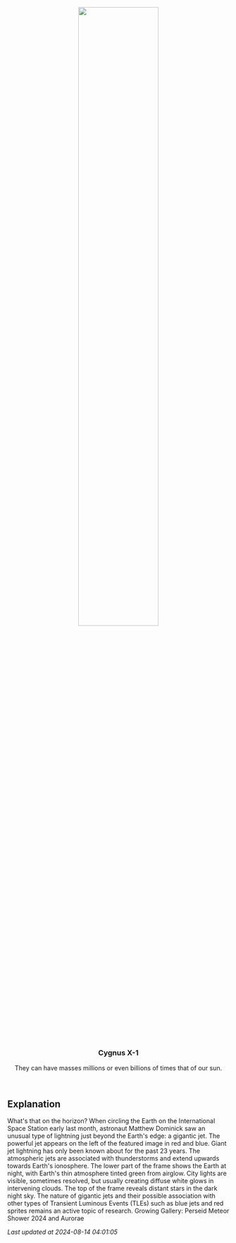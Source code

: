 <p align='center'>
    <img src='https://apod.nasa.gov/apod/image/2408/JetIss_Schmauss_960.jpg' width='60%' />
    <h3 align="center">Cygnus X-1</h3>
    <p align="center">They can have masses millions or even billions of times that of our sun.</p>
</p>
<br/>

Explanation
--
What's that on the horizon? When circling the Earth on the International Space Station early last month, astronaut Matthew Dominick saw an unusual type of lightning just beyond the Earth's edge: a gigantic jet. The powerful jet appears on the left of the featured image in red and blue. Giant jet lightning has only been known about for the past 23 years. The atmospheric jets are associated with thunderstorms and extend upwards towards Earth's ionosphere.  The lower part of the frame shows the Earth at night, with Earth's thin atmosphere tinted green from airglow. City lights are visible, sometimes resolved, but usually creating diffuse white glows in intervening clouds.  The top of the frame reveals distant stars in the dark night sky. The nature of gigantic jets and their possible association with other types of Transient Luminous Events (TLEs) such as blue jets and red sprites remains an active topic of research.   Growing Gallery: Perseid Meteor Shower 2024 and Aurorae


*Last updated at 2024-08-14 04:01:05*
